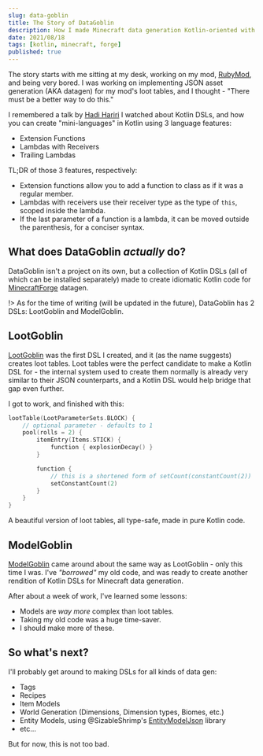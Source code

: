 ```yaml
---
slug: data-goblin
title: The Story of DataGoblin
description: How I made Minecraft data generation Kotlin-oriented with DSLs.
date: 2021/08/18
tags: [kotlin, minecraft, forge]
published: true
---
```


The story starts with me sitting at my desk, working on my mod, [RubyMod](https://github.com/theonlytails/rubymod), and
being very bored.
I was working on implementing JSON asset generation (AKA datagen) for my mod's loot tables, and I thought - "There must
be a better way to do this."

I remembered a talk by [Hadi Hariri](https://hadihariri.com/) I watched about Kotlin DSLs, and how you can create
"mini-languages" in Kotlin using 3 language features:

- Extension Functions
- Lambdas with Receivers
- Trailing Lambdas

TL;DR of those 3 features, respectively:

- Extension functions allow you to add a function to class as if it was a regular member.
- Lambdas with receivers use their receiver type as the type of `this`, scoped inside the lambda.
- If the last parameter of a function is a lambda, it can be moved outside the parenthesis, for a conciser syntax.

## What does DataGoblin _actually_ do?

DataGoblin isn't a project on its own, but a collection of Kotlin DSLs (all of which can be installed separately)
made to create idiomatic Kotlin code for [MinecraftForge](https://github.com/MinecraftForge/MinecraftForge) datagen.

!> As for the time of writing (will be updated in the future), DataGoblin has 2 DSLs: LootGoblin and ModelGoblin.

## LootGoblin

[LootGoblin](https://github.com/theonlytails/LootGoblin) was the first DSL I created, and it (as the name suggests)
creates loot tables. Loot tables were the perfect candidate to make a Kotlin DSL for - the internal system used to
create them normally is already very similar to their JSON counterparts, and a Kotlin DSL would help bridge that gap
even further.

I got to work, and finished with this:

```kt
lootTable(LootParameterSets.BLOCK) {
    // optional parameter - defaults to 1
    pool(rolls = 2) {
        itemEntry(Items.STICK) {
            function { explosionDecay() }
        }

        function {
            // this is a shortened form of setCount(constantCount(2))
            setConstantCount(2)
        }
    }
}
```

A beautiful version of loot tables, all type-safe, made in pure Kotlin code.

## ModelGoblin

[ModelGoblin](https://github.com/theonlytails/ModelGoblin) came around about the same way as LootGoblin - only this time
I was. I've _"borrowed"_ my old code, and was ready to create another rendition of Kotlin DSLs for Minecraft data
generation.

After about a week of work, I've learned some lessons:

- Models are _way more_ complex than loot tables.
- Taking my old code was a huge time-saver.
- I should make more of these.

## So what's next?

I'll probably get around to making DSLs for all kinds of data gen:

- Tags
- Recipes
- Item Models
- World Generation (Dimensions, Dimension types, Biomes, etc.)
- Entity Models, using @SizableShrimp's [EntityModelJson](https://github.com/sizableshrimp/entitymodeljson) library
- etc...

But for now, this is not too bad.
